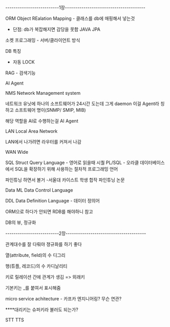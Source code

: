 --------------------------1장---------------------------------------

ORM Object REalation Mapping - 클래스를 db에 매핑해서 넣는것
 - 단점: db가 복잡해지면 감당을 못함
JAVA JPA

소켓 프로그래밍 - 서버/클라이언트 방식

DB 특징
- 자동 LOCK

RAG - 검색기능

AI Agent

NMS Network Management system

네트워크 유닛에 하나의 소프트웨어가 24시간 도는데 그게 daemon
이걸 Agent라 칭하고 소프트웨어 명이(SNMP/ SMIP, MIB)

해당 역할을 AI로 수행하는걸 AI Agent

LAN Local Area Network

LAN에서 나가려면 라우터를 커져서 나감

WAN Wide

SQL Struct Query Language - 영어로 읽을때 시퀄
PL/SQL - 오라클 데이터베이스에서 SQL을 확장하기 위해 사용하는 절차적 프로그래밍 언어

파인튜닝 하면서 볼거
-서울대 카이스트 학생 합작 파인튜닝 논문

Data ML
Data Control Language

DDL Data Definition Language - 데이터 정의어

ORM으로 하다가 안되면 RDB를 해야하니 참고

DB의 뷰, 정규화

--------------------------2장---------------------------------------

관계대수를 잘 다뤄야 졍규화를 하기 좋다 

열(attribute, field)의 수 디그리

행(튜플, 레코드)의 수 카디날리티

키로 릴레이션 간에 관계가 생김 => 외래키

기본키는 _를 붙여서 표시해줌

micro service achitecture - 카프카 엔지니어링? 무슨 연관?

****대리키는 슈퍼키라 불러도 되는가?

STT TTS